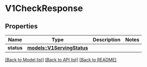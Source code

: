 # V1CheckResponse

## Properties

Name | Type | Description | Notes
------------ | ------------- | ------------- | -------------
**status** | [**models::V1ServingStatus**](v1ServingStatus.md) |  | 

[[Back to Model list]](../README.md#documentation-for-models) [[Back to API list]](../README.md#documentation-for-api-endpoints) [[Back to README]](../README.md)


